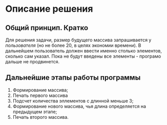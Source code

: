 # Описание решения
## Общий принцип. Кратко
Для решения задачи, размер будущего массива запрашивается у *пользователя* (но не более 20, в целях экономии времени). В дальнейшем пользователь должен ввести именно столько элементов, сколько сам указал. Пока не будут введены все элементы - програмо дальше не продвинется.

## Дальнейшие этапы работы программы
1. Формирование массива;
2. Печать первого массива
3. Подсчет количества эллементов с длинной меньше 3;
4. Формирование нового массива, чья длина определяется на предыдущем этапе;
5. Печать второго массива.
